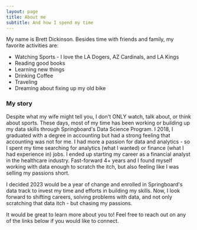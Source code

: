 ```yaml
---
layout: page
title: About me
subtitle: And how I spend my time
---
```


My name is Brett Dickinson. Besides time with friends and family, my favorite activities are:

- Watching Sports - I love the LA Dogers, AZ Cardinals, and LA Kings
- Reading good books
- Learning new things
- Drinking Coffee
- Traveling
- Dreaming about fixing up my old bike

### My story

Despite what my wife might tell you, I don't ONLY watch, talk about, or think about sports. These days, most of my time has been working or building up my data skills through Springboard's Data Science Program. I 2018, I graduated with a degree in accounting but had a strong feeling that accounting was not for me. I had more a passion for data and analytics - so I spent my time searching for analytics (what I wanted) or finance (what I had experience in) jobs. I ended up starting my career as a financial analyst in the healthcare industry. Fast-forward 4+ years and I found myself working with data enough to scratch the itch, but also feeling like I was selling my passions short.

I decided 2023 would be a year of change and enrolled in Springboard's data track to invest my time and efforts in building my skills. Now, I look forward to shifting careers, solving problems with data, and not only scratching that data itch - but chasing my passions.

It would be great to learn more about you to! Feel free to reach out on any of the links below if you would like to connect.
